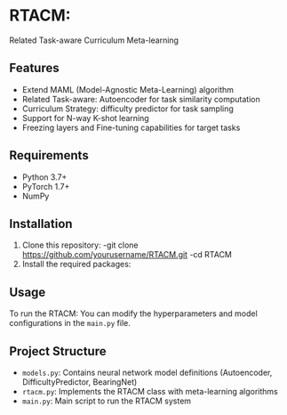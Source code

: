 # RTACM: 
Related Task-aware Curriculum Meta-learning

## Features

- Extend MAML (Model-Agnostic Meta-Learning) algorithm
- Related Task-aware: Autoencoder for task similarity computation
- Curriculum Strategy: difficulty predictor for task sampling
- Support for N-way K-shot learning
- Freezing layers and Fine-tuning capabilities for target tasks

## Requirements

- Python 3.7+
- PyTorch 1.7+
- NumPy

## Installation

1. Clone this repository:
  -git clone https://github.com/yourusername/RTACM.git
  -cd RTACM
2. Install the required packages:

## Usage
To run the RTACM:
You can modify the hyperparameters and model configurations in the `main.py` file.

## Project Structure

- `models.py`: Contains neural network model definitions (Autoencoder, DifficultyPredictor, BearingNet)
- `rtacm.py`: Implements the RTACM class with meta-learning algorithms
- `main.py`: Main script to run the RTACM system
  
